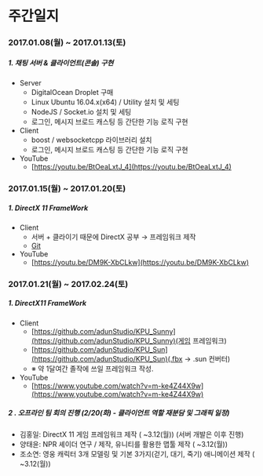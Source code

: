 # 주간일지

### 2017.01.08(월) ~ 2017.01.13(토)
##### 1. 채팅 서버 & 클라이언트(콘솔) 구현
- Server
  - DigitalOcean Droplet 구매
  - Linux Ubuntu 16.04.x(x64) / Utility 설치 및 세팅
  - NodeJS / Socket.io 설치 및 세팅
  - 로그인, 메시지 브로드 캐스팅 등 간단한 기능 로직 구현
- Client
  - boost / websocketcpp 라이브러리 설치
  - 로그인, 메시지 브로드 캐스팅 등 간단한 기능 로직 구현
- YouTube
  - [https://youtu.be/BtOeaLxtJ_4](https://youtu.be/BtOeaLxtJ_4)

### 2017.01.15(월) ~ 2017.01.20(토)
##### 1. DirectX 11 FrameWork
- Client
  - 서버 + 클라이기 때문에 DirectX 공부 → 프레임워크 제작
  - [Git](https://github.com/adunStudio/KPU_Sunny)
- YouTube
  - [https://youtu.be/DM9K-XbCLkw](https://youtu.be/DM9K-XbCLkw)

### 2017.01.21(월) ~ 2017.02.24(토)
##### 1. DirectX11 FrameWork
- Client
  - [https://github.com/adunStudio/KPU_Sunny](https://github.com/adunStudio/KPU_Sunny)(게임 프레임워크)
  - [https://github.com/adunStudio/KPU_Sun](https://github.com/adunStudio/KPU_Sun)(.fbx -> .sun 컨버터)
  - ※ 약 1달여간 졸작에 쓰일 프레임워크 작성.
- YouTube
  - [https://www.youtube.com/watch?v=m-ke4Z44X9w](https://www.youtube.com/watch?v=m-ke4Z44X9w)

##### 2 . 오프라인 팀 회의 진행 (2/20(화) - 클라이언트 역할 재분담 및 그래픽 일정)
- 김홍일: DirectX 11 게임 프레임워크 제작 ( ~3.12(월)) (서버 개발은 이후 진행)
- 양태윤: NPR 셰이더 연구 / 제작, 유니티를 활용한 맵툴 제작 ( ~3.12(월))
- 조소연: 영웅 캐릭터 3개 모델링 및 기본 3가지(걷기, 대기, 죽기) 애니메이션 제작 ( ~3.12(월))
